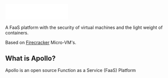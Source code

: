 <picture>
   <source media="(prefers-color-scheme: dark)" srcset="docs/images/apollo-logo-text-transparent-bg-white.png">
   <source media="(prefers-color-scheme: light)" srcset="docs/images/apollo-logo-text-transparent-bg-black.png">
   <img alt="Apollo Logo" width="200" src="docs/images/apollo-logo-text-transparent-bg-white.png">
</picture>

A FaaS platform with the security of virtual machines and the light weight of containers. 

Based on [Firecracker](https://github.com/firecracker-microvm/firecracker) Micro-VM's.

## What is Apollo?

Apollo is an open source Function as a Service (FaaS) Platform
